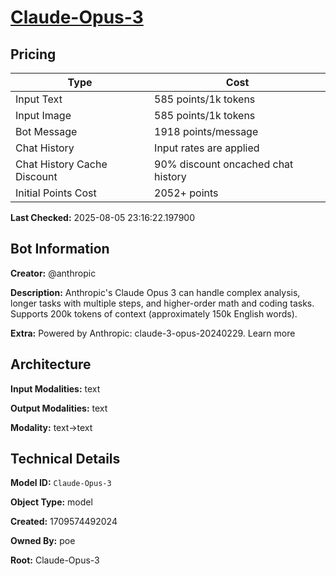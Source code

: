 # [Claude-Opus-3](https://poe.com/Claude-Opus-3)

## Pricing

| Type | Cost |
|------|------|
| Input Text | 585 points/1k tokens |
| Input Image | 585 points/1k tokens |
| Bot Message | 1918 points/message |
| Chat History | Input rates are applied |
| Chat History Cache Discount | 90% discount oncached chat history |
| Initial Points Cost | 2052+ points |

**Last Checked:** 2025-08-05 23:16:22.197900


## Bot Information

**Creator:** @anthropic

**Description:** Anthropic's Claude Opus 3 can handle complex analysis, longer tasks with multiple steps, and higher-order math and coding tasks. Supports 200k tokens of context (approximately 150k English words).

**Extra:** Powered by Anthropic: claude-3-opus-20240229. Learn more


## Architecture

**Input Modalities:** text

**Output Modalities:** text

**Modality:** text->text


## Technical Details

**Model ID:** `Claude-Opus-3`

**Object Type:** model

**Created:** 1709574492024

**Owned By:** poe

**Root:** Claude-Opus-3
